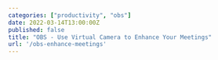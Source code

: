 ```yaml
---
categories: ["productivity", "obs"]
date: 2022-03-14T13:00:00Z
published: false
title: "OBS - Use Virtual Camera to Enhance Your Meetings"
url: '/obs-enhance-meetings'
---
```

